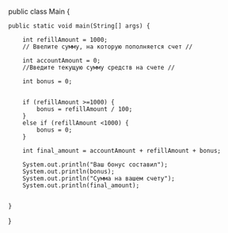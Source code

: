public class Main {

    public static void main(String[] args) {

        int refillAmount = 1000;
        // Ввелите сумму, на которую пополняется счет //

        int accountAmount = 0;
        //Введите текущую сумму средств на счете //

        int bonus = 0;


        if (refillAmount >=1000) {
            bonus = refillAmount / 100;
        }
        else if (refillAmount <1000) {
            bonus = 0;
        }

        int final_amount = accountAmount + refillAmount + bonus;

        System.out.println("Ваш бонус составил");
        System.out.println(bonus);
        System.out.println("Сумма на вашем счету");
        System.out.println(final_amount);


    }

}
